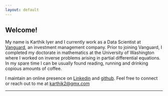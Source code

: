 ```yaml
---
layout: default
---
```


## Welcome!

My name is Karthik Iyer and I currently work as a Data Scientist at [Vanguard](https://en.wikipedia.org/wiki/The_Vanguard_Group), an investment management company. Prior to joining Vanguard, I completed my doctorate in mathematics at the University of Washington where I worked on inverse problems arising in partial differential equations.  In my spare time I can be usually found reading, running and drinking copious amounts of coffee. 

I maintain an online presence on [Linkedin](https://www.linkedin.com/in/iyer-karthik/) and [github](https://github.com/iyer-karthik). Feel free to connect or reach out to me at <karthik2@gmx.com>
 
 
---
